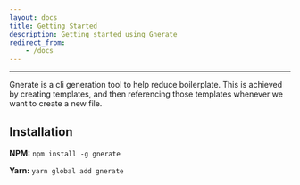 ```yaml
---
layout: docs
title: Getting Started
description: Getting started using Gnerate
redirect_from:
    - /docs
---
```


------

Gnerate is a cli generation tool to help reduce boilerplate. This is achieved by creating templates, and then referencing those templates whenever we want to create a new file.

## Installation

**NPM:** `npm install -g gnerate`

**Yarn:** `yarn global add gnerate`

